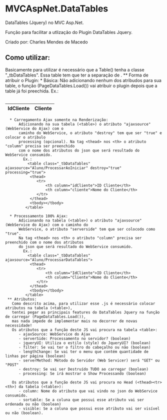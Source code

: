 # MVCAspNet.DataTables
DataTables (Jquery) no MVC Asp.Net.

Função para facilitar a utlização do Plugin DataTables Jquery.

Criado por: Charles Mendes de Macedo <br />

<h2>Como utilizar:</h2>
     Basicamente para utilizar é necessário que a Table(<table>) tenha a classe "_tbDataTables". 
     Essa table tem que ter a separação de <thead> <tbody>.
     ** Forma de atribuir o Plugin:
      * Básica: 
          Não adicionando nenhum dos atribudos para sua table, o função (PageDataTables.Load()) vai 
          atribuir o plugin depois que a table já foi preechida.
            Ex.: 
              <table class="_tbDataTables">
                  <thead>
                      <tr>
                          <th>IdCliente</th>
                          <th>Cliente</th>
                      </tr>
                  </thead>
                  <tbody>
                  </tbody>
              </table>
                
      * Carregamento Ajax somente na Renderização:
          Adicionando na sua tabela (<table>) o atributo "ajaxsource" (WebService do Ajax) com o 
          caminho do WebService, o atributo "destroy" tem que ser "true" e colocar o atribulo 
          processing (opcional). Na tag <thead> nos <th> o atributo "column" precisa ser preenchido 
          com o nome dos atributos do json que será resultado do WebService consumido.
            Ex.: 
              <table class="_tbDataTables" ajaxsource="Aluno/ProcessarAoIniciar" destroy="true" processing="true">
               <thead>
                  <tr>
                      <th column="idCliente">ID Cliente</th>
                      <th column="cliente">Nome do Cliente</th>
                  </tr>
               </thead>
               <tbody></tbody>
             </table>
                   
      * Processamento 100% Ajax:
          Adicionando na tabela (<table>) o atributo "ajaxsource" (WebService do Ajax) com o caminho do 
          WebService, o atributo "serverside" tem que ser colocodo como "true".  
          Na tag <thead> nos <th> o atributo "column" precisa ser preenchido com o nome dos atributos 
          do json que será resultado do WebService consumido.
            Ex.: 
              <table class="_tbDataTables" ajaxsource="Aluno/ProcessarDataTables">
               <thead>
                  <tr>
                      <th column="IdCliente">ID Cliente</th>
                      <th column="Cliente">Nome do Cliente</th>
                  </tr>
               </thead>
               <tbody></tbody>
             </table>
     ** Atributos:
       Como descrito acima, para utilizar esse .js é necessário colocar atributos na tabela (<table>), 
       tentei pegar as principais features do DataTables Jquery na função de carregar (PageDataTables.Load()), 
       mas nada impede de implementar mais no decorrer de novas necessidade!
       Os atributos que a função deste JS vai procura na tabela <table>:
          - ajaxSource: WebService do Ajax
          - serverSide: Processamento no servidor? (boolean)
          - jqueryUI: Utiliza o estilo (style) do JqueryUI? (boolean)
          - filter: Se vai ter o filtro do cabeçalho ou não (boolean)
          - lengthChange: Se vai ter o menu que contém quantidade de linhas por página (boolean)
          - serverMethod: Método do Servidor (Web Servicer) será "GET" ou "POST"
          - destroy: Se vai ser Destruído TUDO ao carregar (boolean)
          - processing: Se irá mostrar o Show Processando (boolean)
    
       Os atributos que a função deste JS vai procura no Head (<thead><tr><th>) da tabela (<table>):
          - column: Nome do atributo que vai vindo no json do WebService consumido.
          - sortable: Se a coluna que possui esse atributo vai ser ordenada ou não (boolean)
          - visible: Se a coluna que possui esse atributo vai ser visível ou não (boolean).
